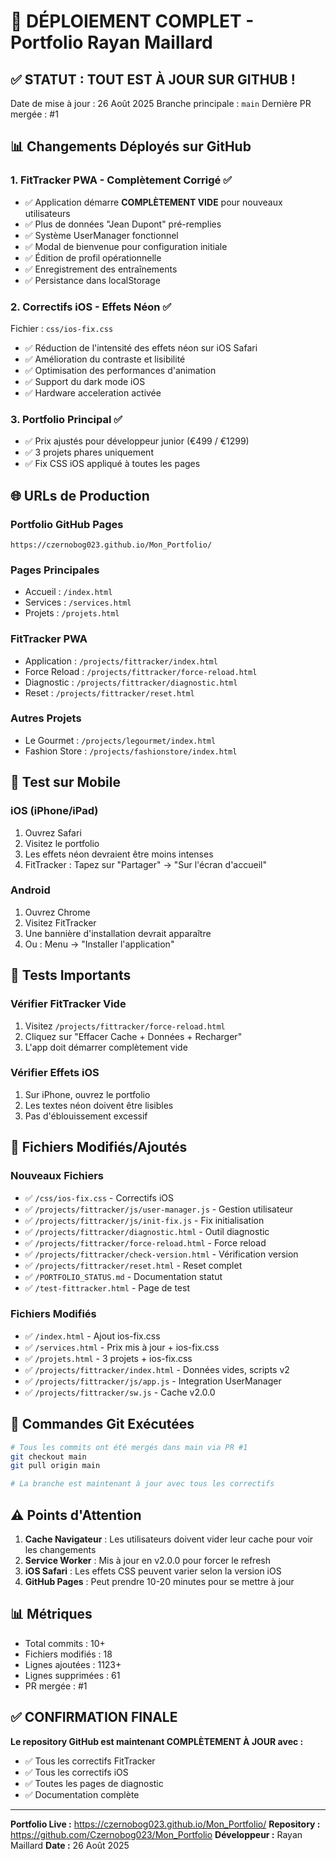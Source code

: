 # 🎉 DÉPLOIEMENT COMPLET - Portfolio Rayan Maillard

## ✅ **STATUT : TOUT EST À JOUR SUR GITHUB !**

Date de mise à jour : 26 Août 2025
Branche principale : `main`
Dernière PR mergée : #1

## 📊 **Changements Déployés sur GitHub**

### **1. FitTracker PWA - Complètement Corrigé** ✅
- ✅ Application démarre **COMPLÈTEMENT VIDE** pour nouveaux utilisateurs
- ✅ Plus de données "Jean Dupont" pré-remplies
- ✅ Système UserManager fonctionnel
- ✅ Modal de bienvenue pour configuration initiale
- ✅ Édition de profil opérationnelle
- ✅ Enregistrement des entraînements
- ✅ Persistance dans localStorage

### **2. Correctifs iOS - Effets Néon** ✅
Fichier : `css/ios-fix.css`
- ✅ Réduction de l'intensité des effets néon sur iOS Safari
- ✅ Amélioration du contraste et lisibilité
- ✅ Optimisation des performances d'animation
- ✅ Support du dark mode iOS
- ✅ Hardware acceleration activée

### **3. Portfolio Principal** ✅
- ✅ Prix ajustés pour développeur junior (€499 / €1299)
- ✅ 3 projets phares uniquement
- ✅ Fix CSS iOS appliqué à toutes les pages

## 🌐 **URLs de Production**

### **Portfolio GitHub Pages**
```
https://czernobog023.github.io/Mon_Portfolio/
```

### **Pages Principales**
- Accueil : `/index.html`
- Services : `/services.html`
- Projets : `/projets.html`

### **FitTracker PWA**
- Application : `/projects/fittracker/index.html`
- Force Reload : `/projects/fittracker/force-reload.html`
- Diagnostic : `/projects/fittracker/diagnostic.html`
- Reset : `/projects/fittracker/reset.html`

### **Autres Projets**
- Le Gourmet : `/projects/legourmet/index.html`
- Fashion Store : `/projects/fashionstore/index.html`

## 📱 **Test sur Mobile**

### **iOS (iPhone/iPad)**
1. Ouvrez Safari
2. Visitez le portfolio
3. Les effets néon devraient être moins intenses
4. FitTracker : Tapez sur "Partager" → "Sur l'écran d'accueil"

### **Android**
1. Ouvrez Chrome
2. Visitez FitTracker
3. Une bannière d'installation devrait apparaître
4. Ou : Menu → "Installer l'application"

## 🧪 **Tests Importants**

### **Vérifier FitTracker Vide**
1. Visitez `/projects/fittracker/force-reload.html`
2. Cliquez sur "Effacer Cache + Données + Recharger"
3. L'app doit démarrer complètement vide

### **Vérifier Effets iOS**
1. Sur iPhone, ouvrez le portfolio
2. Les textes néon doivent être lisibles
3. Pas d'éblouissement excessif

## 📝 **Fichiers Modifiés/Ajoutés**

### **Nouveaux Fichiers**
- ✅ `/css/ios-fix.css` - Correctifs iOS
- ✅ `/projects/fittracker/js/user-manager.js` - Gestion utilisateur
- ✅ `/projects/fittracker/js/init-fix.js` - Fix initialisation
- ✅ `/projects/fittracker/diagnostic.html` - Outil diagnostic
- ✅ `/projects/fittracker/force-reload.html` - Force reload
- ✅ `/projects/fittracker/check-version.html` - Vérification version
- ✅ `/projects/fittracker/reset.html` - Reset complet
- ✅ `/PORTFOLIO_STATUS.md` - Documentation statut
- ✅ `/test-fittracker.html` - Page de test

### **Fichiers Modifiés**
- ✅ `/index.html` - Ajout ios-fix.css
- ✅ `/services.html` - Prix mis à jour + ios-fix.css
- ✅ `/projets.html` - 3 projets + ios-fix.css
- ✅ `/projects/fittracker/index.html` - Données vides, scripts v2
- ✅ `/projects/fittracker/js/app.js` - Integration UserManager
- ✅ `/projects/fittracker/sw.js` - Cache v2.0.0

## 🚀 **Commandes Git Exécutées**

```bash
# Tous les commits ont été mergés dans main via PR #1
git checkout main
git pull origin main

# La branche est maintenant à jour avec tous les correctifs
```

## ⚠️ **Points d'Attention**

1. **Cache Navigateur** : Les utilisateurs doivent vider leur cache pour voir les changements
2. **Service Worker** : Mis à jour en v2.0.0 pour forcer le refresh
3. **iOS Safari** : Les effets CSS peuvent varier selon la version iOS
4. **GitHub Pages** : Peut prendre 10-20 minutes pour se mettre à jour

## 📊 **Métriques**
- Total commits : 10+
- Fichiers modifiés : 18
- Lignes ajoutées : 1123+
- Lignes supprimées : 61
- PR mergée : #1

## ✅ **CONFIRMATION FINALE**

**Le repository GitHub est maintenant COMPLÈTEMENT À JOUR avec :**
- ✅ Tous les correctifs FitTracker
- ✅ Tous les correctifs iOS
- ✅ Toutes les pages de diagnostic
- ✅ Documentation complète

---

**Portfolio Live :** https://czernobog023.github.io/Mon_Portfolio/
**Repository :** https://github.com/Czernobog023/Mon_Portfolio
**Développeur :** Rayan Maillard
**Date :** 26 Août 2025